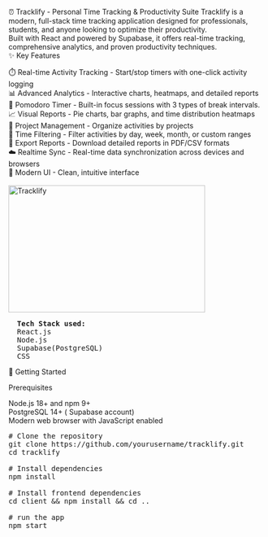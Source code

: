 ⏰ Tracklify - Personal Time Tracking & Productivity Suite
Tracklify is a modern, full-stack time tracking application designed for professionals, students, and anyone looking to optimize their productivity.
</br>Built with React and powered by Supabase, it offers real-time tracking, comprehensive analytics, and proven productivity techniques.
</br>
✨ Key Features </br>

⏱️ Real-time Activity Tracking - Start/stop timers with one-click activity logging </br>
📊 Advanced Analytics - Interactive charts, heatmaps, and detailed reports </br>
🍅 Pomodoro Timer - Built-in focus sessions with 3 types of break intervals. </br>
📈 Visual Reports - Pie charts, bar graphs, and time distribution heatmaps </br>
📁 Project Management - Organize activities by projects </br>
📅 Time Filtering - Filter activities by day, week, month, or custom ranges </br>
📄 Export Reports - Download detailed reports in PDF/CSV formats </br>
☁️ Realtime Sync - Real-time data synchronization across devices and browsers </br>
🎨 Modern UI - Clean, intuitive interface </br>
</br>
<img width="387" height="250" alt="Tracklify" src="https://github.com/user-attachments/assets/5b1280f9-7fef-4163-9d09-f1ca77bf8bd6" />

<pre>
  <b>Tech Stack used:</b>
  React.js
  Node.js
  Supabase(PostgreSQL)
  CSS
</pre>


🚀 Getting Started</br>

Prerequisites
</br>

Node.js 18+ and npm 9+ </br>
PostgreSQL 14+ ( Supabase account)</br>
Modern web browser with JavaScript enabled </br>
<pre>
# Clone the repository 
git clone https://github.com/yourusername/tracklify.git
cd tracklify

# Install dependencies
npm install

# Install frontend dependencies
cd client && npm install && cd ..

# run the app
npm start
</pre>

 
